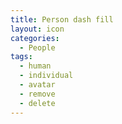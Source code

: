 ```yaml
---
title: Person dash fill
layout: icon
categories:
  - People
tags:
  - human
  - individual
  - avatar
  - remove
  - delete
---
```

